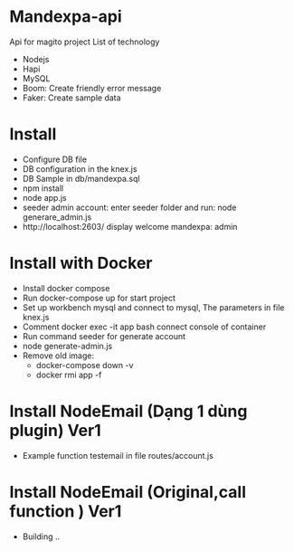 ﻿# Mandexpa-api
Api for magito project
List of technology
- Nodejs
- Hapi
- MySQL
- Boom: Create friendly error message
- Faker: Create sample data

# Install
- Configure DB file 
- DB configuration in the knex.js
- DB Sample in db/mandexpa.sql
- npm install
- node app.js
- seeder admin account: enter seeder folder and run: node generare_admin.js
- http://localhost:2603/ display welcome mandexpa: admin

# Install with Docker
 - Install docker compose 
 - Run  docker-compose up for start project
 - Set up workbench mysql and  connect to  mysql, The parameters in file knex.js
 - Comment docker exec -it app bash connect  console of container
 - Run command seeder for  generate account
 - node generate-admin.js
 - Remove old image: 
	- docker-compose down -v
	- docker rmi app -f

# Install NodeEmail (Dạng 1 dùng plugin) Ver1
 - Example function  testemail in file routes/account.js

# Install NodeEmail (Original,call function ) Ver1
 - Building ..